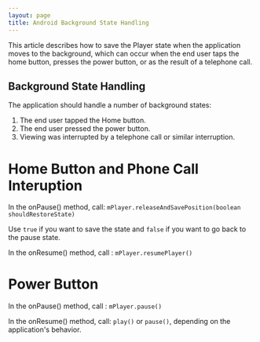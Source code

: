 ```yaml
---
layout: page
title: Android Background State Handling
---
```


This article describes how to save the Player state when the application moves to the background, which can occur when the end user taps the home button, presses the power button, or as the result of a telephone call.

## Background State Handling
The application should handle a number of background states:

1. The end user tapped the Home button.
2. The end user pressed the power button.
3. Viewing was interrupted by a telephone call or similar interruption.

# Home Button and Phone Call Interuption
In the onPause() method, call: `mPlayer.releaseAndSavePosition(boolean shouldRestoreState)`

Use `true` if you want to save the state and  `false` if you want to go back to the pause state.

In the onResume() method, call : `mPlayer.resumePlayer()`


# Power Button
In the onPause() method, call : `mPlayer.pause()`

In the onResume() method, call: `play()` or `pause()`, depending on the application's behavior.
